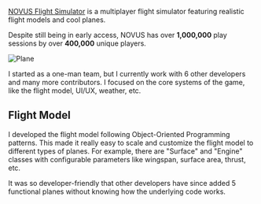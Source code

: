 [NOVUS Flight Simulator](https://www.roblox.com/games/12444944815/NOVUS-Flight-Simulator-Early-Access) is a multiplayer flight simulator featuring realistic flight models and cool planes.

Despite still being in early access, NOVUS has over **1,000,000** play sessions by over **400,000** unique players.

![Plane](https://media.discordapp.net/attachments/1290014821101863087/1290016092173111306/Screenshot_2024-08-11_132017.png?ex=672b0b5b&is=6729b9db&hm=6191e982c289ff3bd7b4c15715dab3b2a202130fd68df20748b068e590ca4b66&=&format=webp&quality=lossless&width=1920&height=969)

I started as a one-man team, but I currently work with 6 other developers and many more contributors. I focused on the core systems of the game, like the flight model, UI/UX, weather, etc.

## Flight Model

I developed the flight model following Object-Oriented Programming patterns. This made it really easy to scale and customize the flight model to different types of planes. For example, there are "Surface" and "Engine" classes with configurable parameters like wingspan, surface area, thrust, etc.

It was so developer-friendly that other developers have since added 5 functional planes without knowing how the underlying code works.
